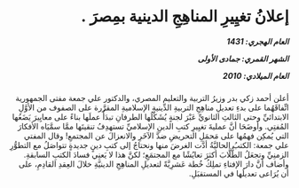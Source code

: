 <h1 dir="rtl">إعلانُ تغيِيرِ المناهِجِ الدينية بمِصرَ .</h1>

<h5 dir="rtl">العام الهجري:  1431

الشهر القمري: جمادى الأولى

العام الميلادي: 2010</h5>

<p dir="rtl">أعلن أحمد زكي بدر وزيرُ التربية والتعليم المصري، والدكتور علي جمعة مفتى الجمهورية اتِّفاقَهُما على بدءِ تعديلِ مناهِجِ التربيةِ الدِّينية الإسلاميةِ المقرَّرة على الصفوف من الأوَّلِ الابتدائيِّ وحتى الثالثِ الثانويِّ عَبْرَ لجنةٍ يُشَكِّلُها الطرفانِ تبدَأُ عملَها بناءً على معايِيرَ يَضَعُها المُفتِي. وأوضَحَا أنَّ عمليةَ تغيِيرِ كتبِ الدينِ الإسلاميِّ تستهدِفُ تنقيتَها ممَّا سمَّيَاه الأفكارَ التي يُمكِن فهمُها على مَحمَلِ التحريضِ ضدَّ الآخَرِ والانعزالَ عن المجتمعِ! وقال المفتي علي جمعة: الكتبُ الحاليَّةُ أدَّت الغرضَ منها ونحتاجُ إلى كتبِ دينٍ جديدةٍ تتواصَلُ مع التطوُّرِ الزمنِيِّ وتجعَلُ الطُّلَّابَ أكثرَ تعايُشًا مع المجتمَعِ؛ لكنَّ هذا لا يَعنِي فسادَ الكتبِ السابقةِ. وأضاف أنَّ دارَ الإفتاءِ تملِكُ خُطة عَشرِيَّةً لتعديلِ المناهِجِ الدينيَّةِ خلالَ العِقدِ القادِمِ، على أن يُرَاعى تعديلُها في المستقبَلِ.</p></br>
